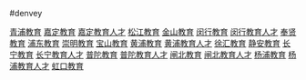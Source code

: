 #denvey

<a href="http://www.qpedu.cn">青浦教育</a>
    <a href="http://www.jd.edu.sh.cn">嘉定教育</a>
    <a href="http://rc.ijd.cn">嘉定教育人才</a>
    <a href="http://www.sjedu.cn/">松江教育</a>
    <a href="http://www.jsedu.sh.cn/">金山教育</a>
    <a href="http://www.mhedu.sh.cn/">闵行教育</a>
    <a href="http://rczx.mhedu.sh.cn">闵行教育人才</a>
    <a href="http://www.fx.edu.sh.cn/">奉贤教育</a>
    <a href="http://www.pudong-edu.sh.cn">浦东教育</a>
    <a href="http://edu.cm.net.cn/">崇明教育</a>
    <a href="http://www.eicbs.com/">宝山教育</a>
    <a href="http://www.hpe.sh.cn/">黄浦教育</a>
    <a href="http://rczx.lwedu.sh.cn">黄浦教育人才</a>
    <a href="http://www.xhedu.sh.cn">徐汇教育</a>
    <a href="http://www.ja.edu.sh.cn">静安教育</a>
    <a href="http://www.chneic.sh.cn">长宁教育</a>
    <a href="http://222.66.36.8/web/">长宁教育人才</a>
    <a href="http://www.pte.sh.cn/">普陀教育</a>
    <a href="http://www.hr.pte.sh.cn">普陀教育人才</a>
    <a href="http://www.zb.edu.sh.cn/">闸北教育</a>
    <a href="http://www.zbjyrczx.cn/">闸北教育人才</a>
    <a href="http://www.yp.edu.sh.cn">杨浦教育</a>
    <a href="http://v.yp.edu.sh.cn/jyrcw">杨浦教育人才</a>
    <a href="http://www.hkedu.sh.cn">虹口教育</a>

